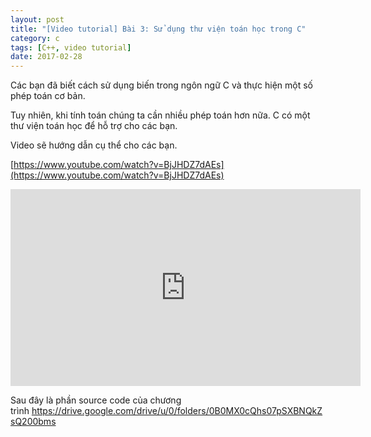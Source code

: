 ```yaml
---
layout: post
title: "[Video tutorial] Bài 3: Sử dụng thư viện toán học trong C"
category: c
tags: [C++, video tutorial]
date: 2017-02-28
---
```


Các bạn đã biết cách sử dụng biến trong ngôn ngữ C và thực hiện một số phép toán cơ bản.

Tuy nhiên, khi tính toán chúng ta cần nhiều phép toán hơn nữa. C có một thư viện toán học để hỗ trợ cho các bạn.

Video sẽ hướng dẫn cụ thể cho các bạn.

[https://www.youtube.com/watch?v=BjJHDZ7dAEs](https://www.youtube.com/watch?v=BjJHDZ7dAEs)

<iframe width="560" height="315" src="https://www.youtube.com/embed/BjJHDZ7dAEs" frameborder="0" allow="autoplay; encrypted-media" allowfullscreen></iframe>

Sau đây là phần source code của chương trình <a href="https://drive.google.com/drive/u/0/folders/0B0MX0cQhs07pSXBNQkZsQ200bms">https://drive.google.com/drive/u/0/folders/0B0MX0cQhs07pSXBNQkZsQ200bms</a>
